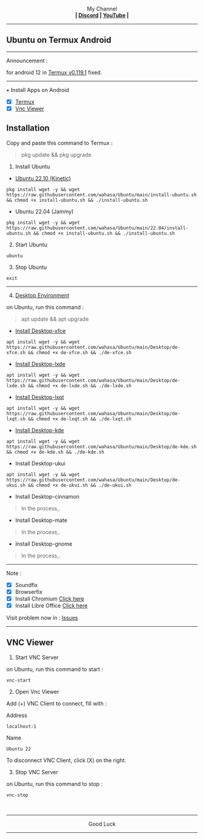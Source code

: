
<p align="center">My Channel</br><b>
| <a href="https://discord.gg/GCehyym">Discord</a> | <a href="https://youtube.com/channel/UC3sLb7eZCu72iv3G1yUhUHQ">YouTube</a> |</b></p>

---
## Ubuntu on Termux Android

---
Announcement :

for android 12 in [Termux v0.119.1](https://apkcombo.com/termux/com.termux/) fixed.

---
• Install Apps on Android
- [x] [Termux](https://github.com/termux/termux-app/releases)
- [x] [Vnc Viewer](https://play.google.com/store/apps/details?id=com.realvnc.viewer.android)

## Installation

Copy and paste this command to Termux :

> pkg update && pkg upgrade


1. Install Ubuntu
* [Ubuntu 22.10 (Kinetic)](https://youtu.be/PmRJ2mLLh4U)

```
pkg install wget -y && wget https://raw.githubusercontent.com/wahasa/Ubuntu/main/install-ubuntu.sh && chmod +x install-ubuntu.sh && ./install-ubuntu.sh
```
* Ubuntu 22.04 (Jammy)
```
pkg install wget -y && wget https://raw.githubusercontent.com/wahasa/Ubuntu/main/22.04/install-ubuntu.sh && chmod +x install-ubuntu.sh && ./install-ubuntu.sh
```

2. Start Ubuntu

```
ubuntu
```

3. Stop Ubuntu

```
exit
```

---

4. [Desktop Environment](https://github.com/wahasa/Ubuntu/issues/7)

on Ubuntu, run this command :

> apt update && apt upgrade

* [Install Desktop-xfce](https://youtu.be/yMxE2uq2hz8)

```
apt install wget -y && wget https://raw.githubusercontent.com/wahasa/Ubuntu/main/Desktop/de-xfce.sh && chmod +x de-xfce.sh && ./de-xfce.sh
```

* [Install Desktop-lxde](https://youtu.be/SMHOkW3cv80)
```
apt install wget -y && wget https://raw.githubusercontent.com/wahasa/Ubuntu/main/Desktop/de-lxde.sh && chmod +x de-lxde.sh && ./de-lxde.sh
```

* [Install Desktop-lxqt](https://youtu.be/JAfoc3zvlXc)

```
apt install wget -y && wget https://raw.githubusercontent.com/wahasa/Ubuntu/main/Desktop/de-lxqt.sh && chmod +x de-lxqt.sh && ./de-lxqt.sh
```

* [Install Desktop-kde](https://youtu.be/ZpJSMWh9y8c)
```
apt install wget -y && wget https://raw.githubusercontent.com/wahasa/Ubuntu/main/Desktop/de-kde.sh && chmod +x de-kde.sh && ./de-kde.sh
```

* Install Desktop-ukui
```
apt install wget -y && wget https://raw.githubusercontent.com/wahasa/Ubuntu/main/Desktop/de-ukui.sh && chmod +x de-ukui.sh && ./de-ukui.sh
```

* Install Desktop-cinnamon
> In the process,.

* Install Desktop-mate
> In the process,.

* Install Desktop-gnome
> In the process,.

---
Note :
- [x] Soundfix
- [x] Browserfix
- [x] Install Chromium [Click here](https://github.com/wahasa/Ubuntu/issues/6#issuecomment-1243252084)
- [x] Install Libre Office [Click here](https://github.com/wahasa/Ubuntu/issues/6#issuecomment-1243256188)

Visit problem now in : [Issues](https://github.com/wahasa/Ubuntu/issues)

---
## VNC Viewer

1. Start VNC Server

on Ubuntu, run this command to start :

```
vnc-start
```

2. Open Vnc Viewer

Add (+) VNC Client to connect, fill with :

Address
```
localhost:1
```

Name
```
Ubuntu 22
```

To disconnect VNC Client, click (X) on the right.

3. Stop VNC Server

on Ubuntu, run this command to stop :

```
vnc-stop
```

</br>

---
<p align="center">Good Luck</p>

---


